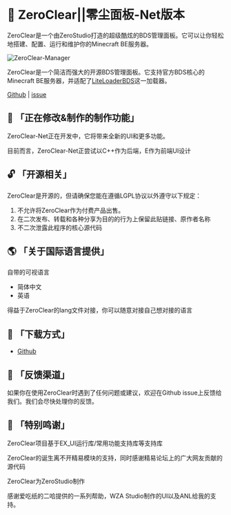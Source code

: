 # 🚀 ZeroClear||零尘面板-Net版本

ZeroClear是一个由ZeroStudio打造的超级酷炫的BDS管理面板。它可以让你轻松地搭建、配置、运行和维护你的Minecraft BE服务器。

![ZeroClear-Manager](https://socialify.git.ci/Litezero/ZeroClear-Manager/image?description=1&descriptionEditable=%E6%96%B0%E6%97%B6%E4%BB%A3BDS%E6%9C%8D%E5%8A%A1%E5%99%A8%E7%AE%A1%E7%90%86%E9%9D%A2%E6%9D%BF&font=Raleway&forks=1&issues=1&language=1&logo=https%3A%2F%2Fs1.ax1x.com%2F2022%2F11%2F11%2FzCmh0e.png&name=1&pattern=Floating%20Cogs&pulls=1&stargazers=1&theme=Light)

ZeroClear是一个简洁而强大的开源BDS管理面板。它支持官方BDS核心的Minecraft BE服务器，并适配了[LiteLoaderBDS](https://github.com/LiteLDev/LiteLoaderBDS)这一加载器。

[Github](https://github.com/Litezero) | [issue](https://github.com/Litezero/ZeroClear-manager/issues)

## 🎁 「正在修改&制作的制作功能」

ZeroClear-Net正在开发中，它将带来全新的UI和更多功能。

目前而言，ZeroClear-Net正尝试以C++作为后端，E作为前端UI设计

## 🔓 「开源相关」

ZeroClear是开源的，但请确保您能在遵循LGPL协议以外遵守以下规定：

1. 不允许将ZeroClear作为付费产品出售。
2. 在二次发布、转载和各种分享为目的的行为上保留此贴链接、原作者名称
3. 不二次泄露此程序的核心源代码

## 🌎 「关于国际语言提供」

自带的可视语言

- 简体中文
- 英语

得益于ZeroClear的lang文件对接，你可以随意对接自己想对接的语言

## 💾 「下载方式」

- [Github](https://github.com/Litezero/ZeroClear-manager)

## 📝 「反馈渠道」

如果你在使用ZeroClear时遇到了任何问题或建议，欢迎在Github issue上反馈给我们。我们会尽快处理你的反馈。

## 💖 「特别鸣谢」

ZeroClear项目基于EX_UI运行库/常用功能支持库等支持库

ZeroClear的诞生离不开精易模块的支持，同时感谢精易论坛上的广大网友贡献的源代码

ZeroClear为ZeroStudio制作

感谢爱吃纸的二哈提供的一系列帮助，WZA Studio制作的UI以及ANL给我的支持。
